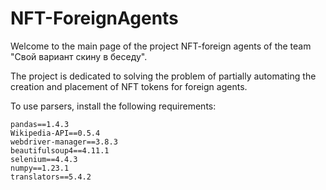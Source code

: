 # NFT-ForeignAgents

Welcome to the main page of the project NFT-foreign agents of the team "Свой вариант скину в беседу". 

The project is dedicated to solving the problem of partially automating the creation and placement of NFT tokens for foreign agents.

To use parsers, install the following requirements:

```
pandas==1.4.3
Wikipedia-API==0.5.4
webdriver-manager==3.8.3
beautifulsoup4==4.11.1
selenium==4.4.3
numpy==1.23.1
translators==5.4.2
```

